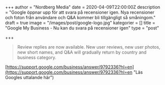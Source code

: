 +++
author = "Nordberg Media"
date = 2020-04-09T22:00:00Z
description = "Google öppnar upp för att svara på recensioner igen. Nya recensioner och foton från användare och Q&A kommer bli tillgängligt så småningom."
draft = true
image = "/images/post/google-logo.jpg"
kategorier = []
title = "Google My Business - Nu kan du svara på recensioner igen"
type = "post"

+++
> Review replies are now available. New user reviews, new user photos, new short names, and Q&A will gradually return by country and business category.

[https://support.google.com/business/answer/9792336?hl=en](https://support.google.com/business/answer/9792336?hl=en "Läs Googles uttalande här")